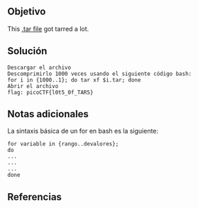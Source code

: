 ## Objetivo

This [.tar file](https://jupiter.challenges.picoctf.org/static/52084b5ad360b25f9af83933114324e0/1000.tar) got tarred a lot.
## Solución
```
Descargar el archivo
Descomprimirlo 1000 veces usando el siguiente código bash:
for i in {1000..1}; do tar xf $i.tar; done 
Abrir el archivo
flag: picoCTF{l0t5_0f_TAR5}
```
## Notas adicionales

La sintaxis básica de un for en bash es la siguiente:

```
for variable in {rango..devalores};
do
...
...
...
done
```
## Referencias